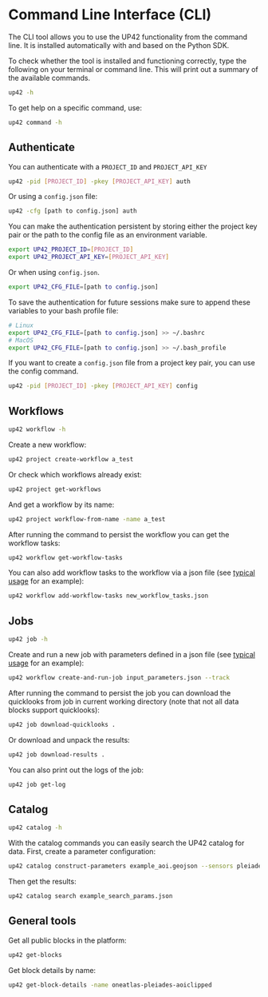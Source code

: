 # Command Line Interface (CLI)

The CLI tool allows you to use the UP42 functionality from the command line. 
It is installed automatically with and based on the Python SDK. 


To check whether the tool is installed and functioning correctly, type the following on your
terminal or command line. This will print out a summary of the available commands.

```bash
up42 -h
```


To get help on a specific command, use:

```bash
up42 command -h
```

## Authenticate
You can authenticate with a `PROJECT_ID` and `PROJECT_API_KEY`
```bash
up42 -pid [PROJECT_ID] -pkey [PROJECT_API_KEY] auth
```

Or using a `config.json` file:
```bash
up42 -cfg [path to config.json] auth
```

You can make the authentication persistent by storing either the project key
pair or the path to the config file as an environment variable.

```bash
export UP42_PROJECT_ID=[PROJECT_ID]
export UP42_PROJECT_API_KEY=[PROJECT_API_KEY]
```

Or when using `config.json`.

```bash
export UP42_CFG_FILE=[path to config.json]
```

To save the authentication for future sessions make sure to append these variables
to your bash profile file:
```bash
# Linux
export UP42_CFG_FILE=[path to config.json] >> ~/.bashrc
# MacOS
export UP42_CFG_FILE=[path to config.json] >> ~/.bash_profile
```

If you want to create a `config.json` file from a project key pair, you can use the
config command.

```bash
up42 -pid [PROJECT_ID] -pkey [PROJECT_API_KEY] config
```

## Workflows
```bash
up42 workflow -h
```

Create a new workflow:
```bash
up42 project create-workflow a_test
```

Or check which workflows already exist:
```bash
up42 project get-workflows
```

And get a workflow by its name:
```bash
up42 project workflow-from-name -name a_test
```

After running the command to persist the workflow you can get the workflow tasks:

```bash
up42 workflow get-workflow-tasks
```

You can also add workflow tasks to the workflow via a json file (see [typical usage](typical-usage.md) for an example):
```bash
up42 workflow add-workflow-tasks new_workflow_tasks.json
```

## Jobs
```bash
up42 job -h
```

Create and run a new job with parameters defined in a json file (see [typical usage](typical-usage.md) for an example):
```bash
up42 workflow create-and-run-job input_parameters.json --track
```

After running the command to persist the job you can download the quicklooks from
job in current working directory (note that not all data blocks support quicklooks):
```bash
up42 job download-quicklooks .
```
Or download and unpack the results:
```bash
up42 job download-results .
```

You can also print out the logs of the job:
```bash
up42 job get-log
```

## Catalog
```bash
up42 catalog -h
```

With the catalog commands you can easily search the UP42 catalog for data. First,
create a parameter configuration:
```bash
up42 catalog construct-parameters example_aoi.geojson --sensors pleiades --max-cloud-cover 5
```

Then get the results:
```bash
up42 catalog search example_search_params.json
```

## General tools

Get all public blocks in the platform:
```bash
up42 get-blocks
```

Get block details by name:
```bash
up42 get-block-details -name oneatlas-pleiades-aoiclipped
```